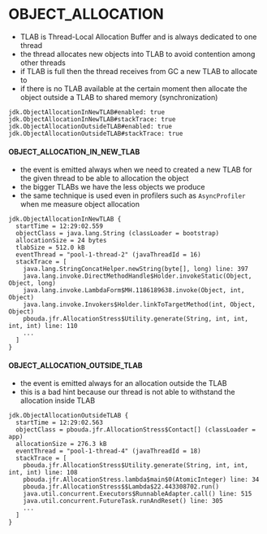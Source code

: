 # OBJECT_ALLOCATION

- TLAB is Thread-Local Allocation Buffer and is always dedicated to one thread
- the thread allocates new objects into TLAB to avoid contention among other threads
- if TLAB is full then the thread receives from GC a new TLAB to allocate to
- if there is no TLAB available at the certain moment then allocate the object outside a TLAB to shared memory (synchronization)

```
jdk.ObjectAllocationInNewTLAB#enabled: true
jdk.ObjectAllocationInNewTLAB#stackTrace: true
jdk.ObjectAllocationOutsideTLAB#enabled: true
jdk.ObjectAllocationOutsideTLAB#stackTrace: true
```

#### OBJECT_ALLOCATION_IN_NEW_TLAB

- the event is emitted always when we need to created a new TLAB for the given thread to be able to allocation the object
- the bigger TLABs we have the less objects we produce
- the same technique is used even in profilers such as `AsyncProfiler` when me measure object allocation

```
jdk.ObjectAllocationInNewTLAB {
  startTime = 12:29:02.559
  objectClass = java.lang.String (classLoader = bootstrap)
  allocationSize = 24 bytes
  tlabSize = 512.0 kB
  eventThread = "pool-1-thread-2" (javaThreadId = 16)
  stackTrace = [
    java.lang.StringConcatHelper.newString(byte[], long) line: 397
    java.lang.invoke.DirectMethodHandle$Holder.invokeStatic(Object, Object, long)
    java.lang.invoke.LambdaForm$MH.1186189638.invoke(Object, int, Object)
    java.lang.invoke.Invokers$Holder.linkToTargetMethod(int, Object, Object)
    pbouda.jfr.AllocationStress$Utility.generate(String, int, int, int, int) line: 110
    ...
  ]
}
```

#### OBJECT_ALLOCATION_OUTSIDE_TLAB

- the event is emitted always for an allocation outside the TLAB
- this is a bad hint because our thread is not able to withstand the allocation inside TLAB

```
jdk.ObjectAllocationOutsideTLAB {
  startTime = 12:29:02.563
  objectClass = pbouda.jfr.AllocationStress$Contact[] (classLoader = app)
  allocationSize = 276.3 kB
  eventThread = "pool-1-thread-4" (javaThreadId = 18)
  stackTrace = [
    pbouda.jfr.AllocationStress$Utility.generate(String, int, int, int, int) line: 108
    pbouda.jfr.AllocationStress.lambda$main$0(AtomicInteger) line: 34
    pbouda.jfr.AllocationStress$$Lambda$22.443308702.run()
    java.util.concurrent.Executors$RunnableAdapter.call() line: 515
    java.util.concurrent.FutureTask.runAndReset() line: 305
    ...
  ]
}
```